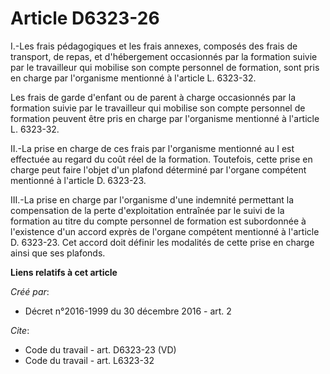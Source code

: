 # Article D6323-26

I.-Les frais pédagogiques et les frais annexes, composés des frais de transport, de repas, et d'hébergement occasionnés par
la formation suivie par le travailleur qui mobilise son compte personnel de formation, sont pris en charge par l'organisme
mentionné à l'article L. 6323-32. 

Les frais de garde d'enfant ou de parent à charge occasionnés par la formation suivie par le travailleur qui mobilise son
compte personnel de formation peuvent être pris en charge par l'organisme mentionné à l'article L. 6323-32. 

II.-La prise en charge de ces frais par l'organisme mentionné au I est effectuée au regard du coût réel de la formation.
Toutefois, cette prise en charge peut faire l'objet d'un plafond déterminé par l'organe compétent mentionné à l'article D.
6323-23. 

III.-La prise en charge par l'organisme d'une indemnité permettant la compensation de la perte d'exploitation entraînée par
le suivi de la formation au titre du compte personnel de formation est subordonnée à l'existence d'un accord exprès de
l'organe compétent mentionné à l'article D. 6323-23. Cet accord doit définir les modalités de cette prise en charge ainsi que
ses plafonds.

**Liens relatifs à cet article**

_Créé par_:

  - Décret n°2016-1999 du 30 décembre 2016 - art. 2

_Cite_:

  - Code du travail - art. D6323-23 (VD)
  - Code du travail - art. L6323-32

